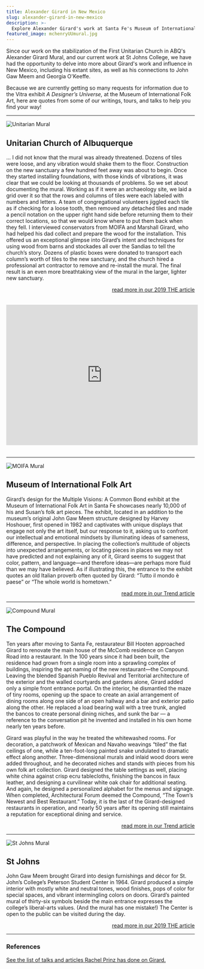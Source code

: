 ```yaml
---
title: Alexander Girard in New Mexico
slug: alexander-girard-in-new-mexico
description: >-
  Explore Alexander Girard's work at Santa Fe's Museum of International Folk Art, The Compound, St Johns College, and First Unitarian Church in Albuquerque.
featured_image: mchenryUUmural.jpg
---
```


Since our work on the stabilization of the First Unitarian Church in ABQ's Alexander Girard Mural, and our current work at St Johns College, we have had the opportunity to delve into more about Girard's work and influence in New Mexico, including his extant sites, as well as his connections to John Gaw Meem and Georgia O'Keeffe.

Because we are currently getting so many requests for information due to the Vitra exhibit _A Designer’s Universe,_ at the Museum of International Folk Art, here are quotes from some of our writings, tours, and talks to help you find your way!

<hr class="major" />

<img class="image left" src="../images/Girard_UnitarianMural.jpg" alt="Unitarian Mural" style="max-height: 220px;">

## Unitarian Church of Albuquerque

... I did not know that the mural was already threatened. Dozens of tiles were loose, and any vibration would shake them to the floor. Construction on the new sanctuary a few hundred feet away was about to begin. Once they started installing foundations, with those kinds of vibrations, it was clear that we could be looking at thousands of problems. So we set about documenting the mural. Working as if it were an archaeology site, we laid a grid over it so that the rows and columns of tiles were each labeled with numbers and letters. A team of congregational volunteers jiggled each tile as if checking for a loose tooth, then removed any detached tiles and made a pencil notation on the upper right hand side before returning them to their correct locations, so that we would know where to put them back when they fell. I interviewed conservators from MOIFA and Marshall Girard, who had helped his dad collect and prepare the wood for the installation. This offered us an exceptional glimpse into Girard’s intent and techniques for using wood from barns and stockades all over the Sandias to tell the church’s story. Dozens of plastic boxes were donated to transport each column’s worth of tiles to the new sanctuary, and the church hired a professional art contractor to remove and re-install the mural. The final result is an even more breathtaking view of the mural in the larger, lighter new sanctuary.

<p style="text-align: right;"><a href="https://themagsantafe.com/my-love-affair-with-sandros-ghosts-alexander-girards-legacy-in-new-mexico/">read more in our 2019 THE article</a></p>

<div class="videoWrapper" style="max-width: 900px; margin: 2rem auto;">
  <iframe width="512" height="376" src="https://www.youtube.com/embed/6S8_V-rGV4s" frameborder="0" marginwidth="0" marginheight="0" scrolling="no" seamless allowfullscreen></iframe>
</div>

<hr class="major" />

<img class="image left" src="../images/Girard_Moifa.jpg" alt="MOIFA Mural" style="max-height: 220px;">

## Museum of International Folk Art

Girard’s design for the Multiple Visions: A Common Bond exhibit at the Museum of International Folk Art in Santa Fe showcases nearly 10,000 of his and Susan’s folk art pieces. The exhibit, located in an addition to the museum’s original John Gaw Meem structure designed by Harvey Hoshouer, first opened in 1982 and captivates with unique displays that engage not only the art itself, but our response to it, asking us to confront our intellectual and emotional mindsets by illuminating ideas of sameness, difference, and perspective. In placing the collection’s multitude of objects into unexpected arrangements, or locating pieces in places we may not have predicted and not explaining any of it, Girard seems to suggest that color, pattern, and language—and therefore ideas—are perhaps more fluid than we may have believed. As if illustrating this, the entrance to the exhibit quotes an old Italian proverb often quoted by Girard: “Tutto il mondo è paese” or “The whole world is hometown.”

<p style="text-align: right;"><a href="https://archinia.com/files/trendgirardfinal.pdf">read more in our Trend article</a></p>

<hr class="major" />

<img class="image left" src="../images/Girard_Compound.jpg" alt="Compound Mural" style="max-height: 220px;">

## The Compound

Ten years after moving to Santa Fe, restaurateur Bill Hooten approached Girard to renovate the main house of the McComb residence on Canyon Road into a restaurant. In the 100 years since it had been built, the residence had grown from a single room into a sprawling complex of buildings, inspiring the apt naming of the new restaurant—the Compound. Leaving the blended Spanish Pueblo Revival and Territorial architecture of the exterior and the walled courtyards and gardens alone, Girard added only a simple front entrance portal. On the interior, he dismantled the maze of tiny rooms, opening up the space to create an axial arrangement of dining rooms along one side of an open hallway and a bar and exterior patio along the other. He replaced a load bearing wall with a tree trunk, angled the bancos to create personal dining niches, and sunk the bar — a reference to the conversation pit he invented and installed in his own home nearly ten years before.

Girard was playful in the way he treated the whitewashed rooms. For decoration, a patchwork of Mexican and Navaho weavings “tiled” the flat ceilings of one, while a ten-foot-long painted snake undulated to dramatic effect along another. Three-dimensional murals and inlaid wood doors were added throughout, and he decorated niches and stands with pieces from his own folk art collection. Girard designed the table settings as well, placing white china against crisp ecru tablecloths, finishing the bancos in faux leather, and designing a curvilinear white oak chair for additional seating. And again, he designed a personalized alphabet for the menus and signage. When completed, Architectural Forum deemed the Compound, “The Town’s Newest and Best Restaurant.” Today, it is the last of the Girard-designed restaurants in operation, and nearly 50 years after its opening still maintains a reputation for exceptional dining and service.

<p style="text-align: right;"><a href="https://archinia.com/files/trendgirardfinal.pdf">read more in our Trend article</a></p>

<hr class="major" />

<img class="image left" src="../images/Girard_StJohns_Mural.jpg" alt="St Johns Mural" style="max-height: 220px;">

## St Johns

John Gaw Meem brought Girard into design furnishings and décor for St. John’s College’s Peterson Student Center in 1964. Girard produced a simple interior with mostly white and neutral tones, wood finishes, pops of color for special spaces, and vibrant intermingling colors on doors. Girard’s painted mural of thirty-six symbols beside the main entrance expresses the college’s liberal-arts values. (And the mural has one mistake!) The Center is open to the public can be visited during the day.

<p style="text-align: right;"><a href="https://themagsantafe.com/my-love-affair-with-sandros-ghosts-alexander-girards-legacy-in-new-mexico/">read more in our 2019 THE article</a></p>

<hr class="major" />

### References

<a href="https://archinia.com/about/talks">See the list of talks and articles Rachel Prinz has done on Girard.</a>

